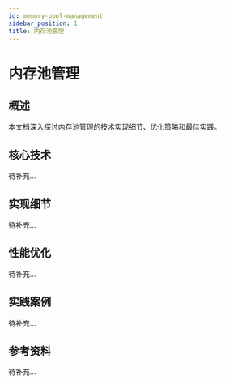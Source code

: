 ```yaml
---
id: memory-pool-management
sidebar_position: 1
title: 内存池管理
---
```


# 内存池管理

## 概述

本文档深入探讨内存池管理的技术实现细节、优化策略和最佳实践。

## 核心技术

待补充...

## 实现细节

待补充...

## 性能优化

待补充...

## 实践案例

待补充...

## 参考资料

待补充...

